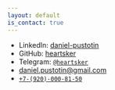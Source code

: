 ```yaml
---
layout: default
is_contact: true
---
```


- LinkedIn: [daniel-pustotin](http://linkedin.com/in/daniel-pustotin)
- GitHub: [heartsker](https://github.com/heartsker)
- Telegram: [`@heartsker`](https://t.me/heartsker)
- [daniel.pustotin@gmail.com](mailto:daniel.pustotin@gmail.com)
- [`+7-(920)-000-81-50`](tel:+7-(920)-000-81-50)
